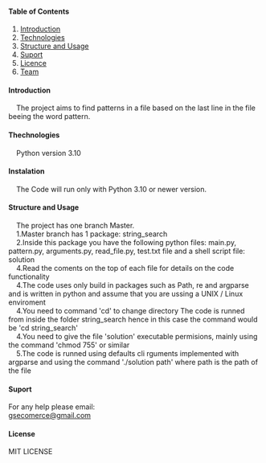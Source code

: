 #### Table of Contents
 1. [Introduction](#introduction)
 2. [Technologies](#technologies)
 3. [Structure and Usage](#structure-and-usage)
 4. [Suport](#suport)
 5. [Licence](#licence)
 6. [Team](#Team)


  


  #### Introduction

&nbsp;&nbsp;&nbsp;&nbsp;The project aims to find patterns in a file based on the last line in the file beeing the word pattern.<br />


 #### Thechnologies

&nbsp;&nbsp;&nbsp;&nbsp;Python  version 3.10

#### Instalation
 
 &nbsp;&nbsp;&nbsp;&nbsp;The Code will run only with Python 3.10 or newer version.<br />


#### Structure and Usage
 
&nbsp;&nbsp;&nbsp;&nbsp;The project has one branch Master.<br />
&nbsp;&nbsp;&nbsp;&nbsp;1.Master branch has 1 package: string_search<br /> 
&nbsp;&nbsp;&nbsp;&nbsp;2.Inside this package you have the following python files: main.py, pattern.py, arguments.py, read_file.py, test.txt file and a  shell script file: solution <br /> 
&nbsp;&nbsp;&nbsp;&nbsp;4.Read the coments on the top of each file for details on the code functionality <br /> 
&nbsp;&nbsp;&nbsp;&nbsp;4.The code uses only build in packages such as Path, re and argparse and is written in python and assume that you are ussing a UNIX / Linux enviroment <br /> 
&nbsp;&nbsp;&nbsp;&nbsp;4.You need to command 'cd' to change directory The code is runned from inside the folder string_search hence in this case the command would be 'cd string_search' <br /> 
&nbsp;&nbsp;&nbsp;&nbsp;4.You need to give the file 'solution' executable permisions, mainly using the command 'chmod 755' or similar<br /> 
&nbsp;&nbsp;&nbsp;&nbsp;5.The code is runned using defaults cli rguments implemented with argparse and using the command './solution path'  where path is the path of the file<br /> 


           
 
 
#### Suport 

   For any help please email:<br />
      gsecomerce@gmail.com

#### License
 
   MIT LICENSE




                            
